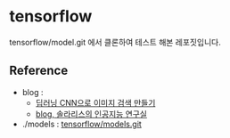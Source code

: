 # tensorflow

 tensorflow/model.git 에서 클론하여 테스트 해본 레포짓입니다.

## Reference

* blog :
  * [딥러닝 CNN으로 이미지 검색 만들기](https://inyl.github.io/programming/2017/08/11/cnn_image_search.html)
  * [blog, 솔라리스의 인공지능 연구실](http://solarisailab.com/)
* ./models : [tensorflow/models.git](https://github.com/tensorflow/models)
